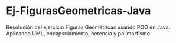 # Ej-FigurasGeometricas-Java
Resolución del ejercicio Figuras Geométricas usando POO en Java. Aplicando UML, encapsulamiento, herencia y polimorfismo. 
